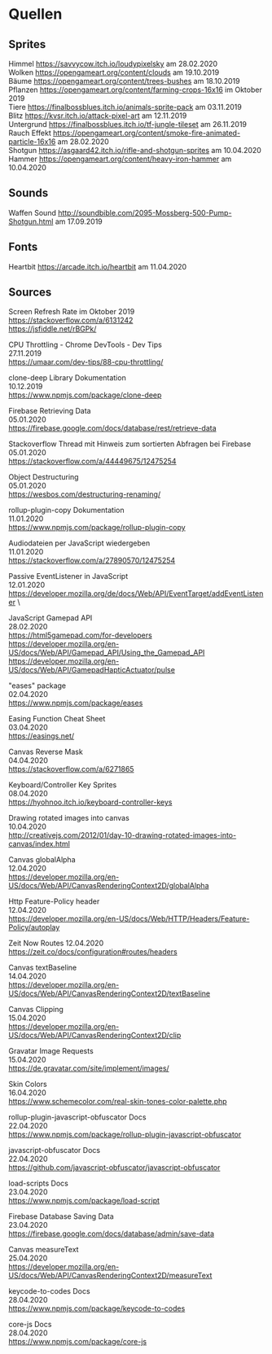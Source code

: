 # Quellen

## Sprites

Himmel https://savvycow.itch.io/loudypixelsky am 28.02.2020 \
Wolken https://opengameart.org/content/clouds am 19.10.2019 \
Bäume https://opengameart.org/content/trees-bushes am 18.10.2019 \
Pflanzen https://opengameart.org/content/farming-crops-16x16 im Oktober 2019 \
Tiere https://finalbossblues.itch.io/animals-sprite-pack am 03.11.2019 \
Blitz https://kvsr.itch.io/attack-pixel-art am 12.11.2019 \
Untergrund https://finalbossblues.itch.io/tf-jungle-tileset am 26.11.2019 \
Rauch Effekt https://opengameart.org/content/smoke-fire-animated-particle-16x16 am 28.02.2020 \
Shotgun https://asgaard42.itch.io/rifle-and-shotgun-sprites am 10.04.2020 \
Hammer https://opengameart.org/content/heavy-iron-hammer am 10.04.2020

## Sounds

Waffen Sound http://soundbible.com/2095-Mossberg-500-Pump-Shotgun.html am 17.09.2019

## Fonts

Heartbit https://arcade.itch.io/heartbit am 11.04.2020

## Sources

Screen Refresh Rate im Oktober 2019 \
https://stackoverflow.com/a/6131242 \
https://jsfiddle.net/rBGPk/

CPU Throttling - Chrome DevTools - Dev Tips \
27.11.2019 \
https://umaar.com/dev-tips/88-cpu-throttling/

clone-deep Library Dokumentation\
10.12.2019 \
https://www.npmjs.com/package/clone-deep

Firebase Retrieving Data \
05.01.2020 \
https://firebase.google.com/docs/database/rest/retrieve-data

Stackoverflow Thread mit Hinweis zum sortierten Abfragen bei Firebase \
05.01.2020 \
https://stackoverflow.com/a/44449675/12475254

Object Destructuring \
05.01.2020 \
https://wesbos.com/destructuring-renaming/

rollup-plugin-copy Dokumentation \
11.01.2020 \
https://www.npmjs.com/package/rollup-plugin-copy

Audiodateien per JavaScript wiedergeben \
11.01.2020 \
https://stackoverflow.com/a/27890570/12475254

Passive EventListener in JavaScript \
12.01.2020 \
https://developer.mozilla.org/de/docs/Web/API/EventTarget/addEventListener  \

JavaScript Gamepad API \
28.02.2020 \
https://html5gamepad.com/for-developers \
https://developer.mozilla.org/en-US/docs/Web/API/Gamepad_API/Using_the_Gamepad_API \
https://developer.mozilla.org/en-US/docs/Web/API/GamepadHapticActuator/pulse

"eases" package \
02.04.2020 \
https://www.npmjs.com/package/eases

Easing Function Cheat Sheet \
03.04.2020 \
https://easings.net/

Canvas Reverse Mask \
04.04.2020 \
https://stackoverflow.com/a/6271865

Keyboard/Controller Key Sprites \
08.04.2020 \
https://hyohnoo.itch.io/keyboard-controller-keys

Drawing rotated images into canvas \
10.04.2020 \
http://creativejs.com/2012/01/day-10-drawing-rotated-images-into-canvas/index.html

Canvas globalAlpha \
12.04.2020 \
https://developer.mozilla.org/en-US/docs/Web/API/CanvasRenderingContext2D/globalAlpha

Http Feature-Policy header \
12.04.2020 \
https://developer.mozilla.org/en-US/docs/Web/HTTP/Headers/Feature-Policy/autoplay

Zeit Now Routes
12.04.2020 \
https://zeit.co/docs/configuration#routes/headers

Canvas textBaseline \
14.04.2020 \
https://developer.mozilla.org/en-US/docs/Web/API/CanvasRenderingContext2D/textBaseline

Canvas Clipping \
15.04.2020 \
https://developer.mozilla.org/en-US/docs/Web/API/CanvasRenderingContext2D/clip

Gravatar Image Requests \
15.04.2020 \
https://de.gravatar.com/site/implement/images/

Skin Colors \
16.04.2020 \
https://www.schemecolor.com/real-skin-tones-color-palette.php

rollup-plugin-javascript-obfuscator Docs \
22.04.2020 \
https://www.npmjs.com/package/rollup-plugin-javascript-obfuscator

javascript-obfuscator Docs \
22.04.2020 \
https://github.com/javascript-obfuscator/javascript-obfuscator

load-scripts Docs \
23.04.2020 \
https://www.npmjs.com/package/load-script

Firebase Database Saving Data \
23.04.2020 \
https://firebase.google.com/docs/database/admin/save-data

Canvas measureText \
25.04.2020 \
https://developer.mozilla.org/en-US/docs/Web/API/CanvasRenderingContext2D/measureText

keycode-to-codes Docs \
28.04.2020 \
https://www.npmjs.com/package/keycode-to-codes

core-js Docs \
28.04.2020 \
https://www.npmjs.com/package/core-js
